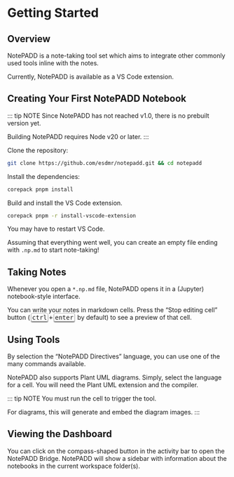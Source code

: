 # Getting Started

## Overview

NotePADD is a note-taking tool set which aims to integrate other commonly used tools inline with the notes.

Currently, NotePADD is available as a VS Code extension.

## Creating Your First NotePADD Notebook

::: tip NOTE
Since NotePADD has not reached v1.0, there is no prebuilt version yet.

Building NotePADD requires Node v20 or later.
:::

Clone the repository:

```sh
git clone https://github.com/esdmr/notepadd.git && cd notepadd
```

Install the dependencies:

```sh
corepack pnpm install
```

Build and install the VS Code extension.

```sh
corepack pnpm -r install-vscode-extension
```

You may have to restart VS Code.

Assuming that everything went well, you can create an empty file ending with `.np.md` to start note-taking!

## Taking Notes

<style>
  kbd > kbd {
    border-radius: 3px;
    padding: 1px 2px 0;
    margin: 2px;
    border: 1px solid #0004;
    box-shadow: 0 2px 2px #0008;
  }
</style>

Whenever you open a `*.np.md` file, NotePADD opens it in a (Jupyter) notebook-style interface.

You can write your notes in markdown cells. Press the “Stop editing cell” button (<kbd><kbd>ctrl</kbd>+<kbd>enter</kbd></kbd> by default) to see a preview of that cell.

## Using Tools

By selection the “NotePADD Directives” language, you can use one of the many commands available.

NotePADD also supports Plant UML diagrams. Simply, select the language for a cell. You will need the Plant UML extension and the compiler.

::: tip NOTE
You must run the cell to trigger the tool.

For diagrams, this will generate and embed the diagram images.
:::

## Viewing the Dashboard

You can click on the compass-shaped button in the activity bar to open the NotePADD Bridge. NotePADD will show a sidebar with information about the notebooks in the current workspace folder(s).
